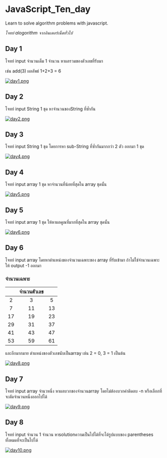 # JavaScript_Ten_day
Learn to solve algorithm problems with javascript.

_โจทย์ alogorithm จากอินเตอร์เน็ตทั่วไป_ 

## Day 1
โจทย์ input จำนวนเต็ม 1 จำนวน หาผลรวมของตัวเลขที่รับมา 

เช่น add(3)  ผลลัพธ์ 1+2+3 = 6

[![day1.png](https://i.postimg.cc/RVjn332z/day1.png)](https://postimg.cc/fJfbpbwH)


## Day 2
โจทย์ input String 1 ชุด  หาจำนวนของString ที่ซ้ำกัน 

[![day2.png](https://i.postimg.cc/ZR7WJ062/day2.png)](https://postimg.cc/KkTGNGqD)


## Day 3
โจทย์ input String 1 ชุด โดยการหา sub-String ที่ซ้ำกันมากกว่า 2 ตัว ออกมา 1 ชุด 

[![day4.png](https://i.postimg.cc/J7FsgDrB/day4.png)](https://postimg.cc/pyDV5dn2)


## Day 4
โจทย์ input array 1 ชุด หาจำนวนที่น้อยที่สุดใน array ชุดนั้น

[![day5.png](https://i.postimg.cc/gk6xPzjt/day5.png)](https://postimg.cc/HVdYwCQb)


## Day 5
โจทย์ input array  1 ชุด ให้หาผลคูณที่มากที่สุดใน array ชุดนั้น


[![day6.png](https://i.postimg.cc/yNndTWpx/day6.png)](https://postimg.cc/TyLfd26v)


## Day 6
โจทย์ input array โดยหาตำแหน่งของจำนวนเฉพาะของ array ที่รับเข้ามา ถ้าไม่ใช่จำนวนเฉพาะให้ output -1 ออกมา

 ### **จำนวนเฉพาะ**
 || จำนวนตัวเลข  ||
 | :---------: | :---------: | :---------: |
 |    2        |       3     |     5       |
 |    7        |      11     |     13      |
 |   17        |      19     |     23      |
 |   29        |      31     |     37      |
 |   41        |      43     |     47      |
 |   53        |      59     |     61      |
 
และอีกมากมาย ตำแหน่งของตัวเลขนับเป็นarray เช่น 2 = 0, 3 = 1 เป็นต้น


[![day8.png](https://i.postimg.cc/Y9sCJZHw/day8.png)](https://postimg.cc/cgfW3DCD)


## Day 7
โจทย์ input array จำนวหนึ่ง หาผลบวกของจำนวนarray โดยไม่ต้องบวกค่าติดลบ -n หรือเลือกที่จะตัดจำนวนหนึ่งออกไปได้


[![day9.png](https://i.postimg.cc/rsRwcjVR/day9.png)](https://postimg.cc/4HZgQzhX)


## Day 8
โจทย์ input จำนวน 1 จำนวน หาsolutionความเป็นไปได้ที่จะได้รูปแบบของ parentheses ทั้งหมดที่จะเป็นไปได้ 


[![day10.png](https://i.postimg.cc/6Ts5QZqj/day10.png)](https://postimg.cc/WqnPWhMg)




